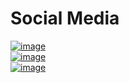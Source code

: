 
# Social Media

[![image](http://crestsocial.co.uk/wp-content/uploads/2016/03/1457467563_facebook.png)](https://en-gb.facebook.com/)
<br>
[![image](https://lh3.googleusercontent.com/KhY28aTw30hEJXooMF-_rQqwMIIqofFvasbZJtEpvlgHQwLXKP3KW0OoCTtoYpDNn_U=w128)](https://www.youtube.com/)
<br>
[![image](https://www.google.com/url?sa=i&url=https%3A%2F%2Fpixabay.com%2Fvectors%2Ftwitter-tweet-twitter-icon-2935414%2F&psig=AOvVaw1PBt8a1WpoEYZhH61RKP5z&ust=1609860355719000&source=images&cd=vfe&ved=0CAIQjRxqFwoTCKDA-qfLgu4CFQAAAAAdAAAAABAD)](https://twitter.com/stapley_matt)
 
 
